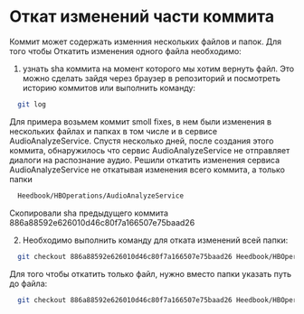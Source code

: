 # Откат изменений части коммита
Коммит может содержать изменния нескольких файлов и папок. Для того чтобы Откатить изменения одного файла необходимо:
1. узнать sha коммита на момент которого мы хотим вернуть файл. Это можно сделать зайдя через браузер в репозиторий и посмотреть историю коммитов или выполнить команду:
  ```sh
    git log
  ```
  Для примера возьмем коммит smoll fixes, в нем были изменения в нескольких файлах и папках в том числе и в сервисе AudioAnalyzeService. Спустя несколько дней, после создания этого коммита, обнаружилось что сервис AudioAnalyzeService не отправляет диалоги на распознание аудио.
  Решили откатить изменения сервиса AudioAnalyzeService не откатывая изменения всего коммита, а только папки  
  ```sh
    Heedbook/HBOperations/AudioAnalyzeService
  ```
  Скопировали sha предыдущего коммита 886a88592e626010d46c80f7a166507e75baad26

2. Необходимо выполнить команду для отката изменений всей папки:
  ```sh
    git checkout 886a88592e626010d46c80f7a166507e75baad26 Heedbook/HBOperations/AudioAnalyzeService
  ```
  Для того чтобы откатить только файл, нужно вместо папки указать путь до файла:
  
  ```sh
    git checkout 886a88592e626010d46c80f7a166507e75baad26 Heedbook/HBOperations/AudioAnalyzeService/AudioAnalyze.cs
  ```
